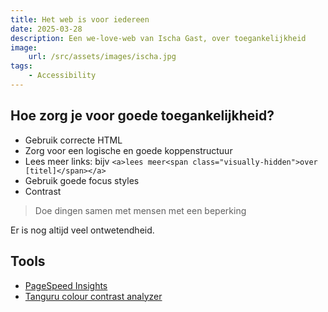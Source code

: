 ```yaml
---
title: Het web is voor iedereen
date: 2025-03-28
description: Een we-love-web van Ischa Gast, over toegankelijkheid
image:
    url: /src/assets/images/ischa.jpg
tags:
    - Accessibility
---
```


## Hoe zorg je voor goede toegankelijkheid?

- Gebruik correcte HTML
- Zorg voor een logische en goede koppenstructuur
- Lees meer links: bijv `<a>lees meer<span class="visually-hidden">over [titel]</span></a>`
- Gebruik goede focus styles
- Contrast

> Doe dingen samen met mensen met een beperking

Er is nog altijd veel ontwetendheid.

## Tools

- [PageSpeed Insights](https://pagespeed.web.dev/)
- [Tanguru colour contrast analyzer](https://contrast-finder.tanaguru.com/)
